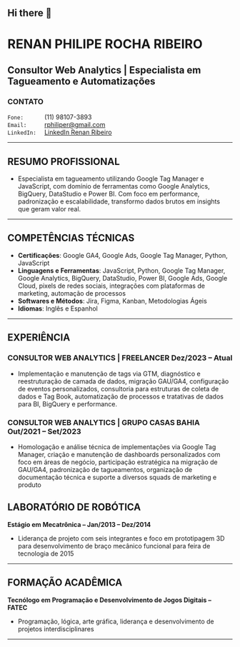 ## Hi there 👋

<!--
**RenanPhilip/RenanPhilip** is a ✨ _special_ ✨ repository because its `README.md` (this file) appears on your GitHub profile.

Here are some ideas to get you started:

- 🔭 I’m currently working on ...
- 🌱 I’m currently learning ...
- 👯 I’m looking to collaborate on ...
- 🤔 I’m looking for help with ...
- 💬 Ask me about ...
- 📫 How to reach me: ...
- 😄 Pronouns: ...
- ⚡ Fun fact: ...
add a new line
-->
# **RENAN PHILIPE ROCHA RIBEIRO**  
## **Consultor Web Analytics | Especialista em Tagueamento e Automatizações**  

### **CONTATO**
```Fone:      ``` (11) 98107-3893  
```Email:     ``` rphiliper@gmail.com  
```LinkedIn:  ``` [LinkedIn Renan Ribeiro](https://www.linkedin.com/in/renanph)  

---
## **RESUMO PROFISSIONAL**
- Especialista em tagueamento utilizando Google Tag Manager e JavaScript, com domínio de ferramentas como Google Analytics, BigQuery, DataStudio e Power BI. Com foco em performance, padronização e escalabilidade, transformo dados brutos em insights que geram valor real.
---
## **COMPETÊNCIAS TÉCNICAS**
- **Certificações**: Google GA4, Google Ads, Google Tag Manager, Python, JavaScript  
- **Linguagens e Ferramentas**: JavaScript, Python, Google Tag Manager, Google Analytics, BigQuery, DataStudio, Power BI, Google Ads, Google Cloud, pixels de redes sociais, integrações com plataformas de marketing, automação de processos  
- **Softwares e Métodos**: Jira, Figma, Kanban, Metodologias Ágeis  
- **Idiomas**: Inglês e Espanhol  
---
## **EXPERIÊNCIA**
### **CONSULTOR WEB ANALYTICS | FREELANCER Dez/2023 – Atual**  
- Implementação e manutenção de tags via GTM, diagnóstico e reestruturação de camada de dados, migração GAU/GA4, configuração de eventos personalizados, consultoria para estruturas de coleta de dados e Tag Book, automatização de processos e tratativas de dados para BI, BigQuery e performance.
### **CONSULTOR WEB ANALYTICS | GRUPO CASAS BAHIA Out/2021 – Set/2023**  
- Homologação e análise técnica de implementações via Google Tag Manager, criação e manutenção de dashboards personalizados com foco em áreas de negócio, participação estratégica na migração de GAU/GA4, padronização de tagueamentos, organização de documentação técnica e suporte a diversos squads de marketing e produto
## **LABORATÓRIO DE ROBÓTICA**
**Estágio em Mecatrônica – Jan/2013 – Dez/2014**  
- Liderança de projeto com seis integrantes e foco em prototipagem 3D para desenvolvimento de braço mecânico funcional para feira de tecnologia de 2015
---
## **FORMAÇÃO ACADÊMICA**
**Tecnólogo em Programação e Desenvolvimento de Jogos Digitais – FATEC**  
- Programação, lógica, arte gráfica, liderança e desenvolvimento de projetos interdisciplinares  
---